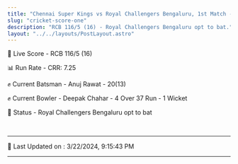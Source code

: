 ```yaml
---
title: "Chennai Super Kings vs Royal Challengers Bengaluru, 1st Match - Live Cricket Score"
slug: "cricket-score-one"
description: "RCB 116/5 (16) - Royal Challengers Bengaluru opt to bat."
layout: "../../layouts/PostLayout.astro"
---
```


🔴 Live Score - RCB 116/5 (16)  

📊 Run Rate - CRR: 7.25  

✊ Current Batsman - Anuj Rawat - 20(13)  

✊ Current Bowler - Deepak Chahar - 4 Over 37 Run - 1 Wicket  

📑 Status - Royal Challengers Bengaluru opt to bat

<br />

***

📝 Last Updated on : 3/22/2024, 9:15:43 PM

***

